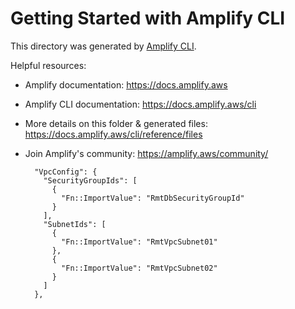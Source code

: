 # Getting Started with Amplify CLI
This directory was generated by [Amplify CLI](https://docs.amplify.aws/cli).

Helpful resources:
- Amplify documentation: https://docs.amplify.aws
- Amplify CLI documentation: https://docs.amplify.aws/cli
- More details on this folder & generated files: https://docs.amplify.aws/cli/reference/files
- Join Amplify's community: https://amplify.aws/community/



        "VpcConfig": {
          "SecurityGroupIds": [
            {
              "Fn::ImportValue": "RmtDbSecurityGroupId"
            }
          ],
          "SubnetIds": [
            {
              "Fn::ImportValue": "RmtVpcSubnet01"
            },
            {
              "Fn::ImportValue": "RmtVpcSubnet02"
            }
          ]
        },